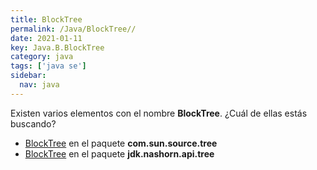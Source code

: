 ```yaml
---
title: BlockTree
permalink: /Java/BlockTree//
date: 2021-01-11
key: Java.B.BlockTree
category: java
tags: ['java se']
sidebar: 
  nav: java
---
```


Existen varios elementos con el nombre **BlockTree**. ¿Cuál de ellas estás buscando?
<ul>
<li><a href="/Java/BlockTree-com-sun-source-tree/">BlockTree</a> en el paquete <strong>com.sun.source.tree</strong></li>
<li><a href="/Java/BlockTree-jdk-nashorn-api-tree/">BlockTree</a> en el paquete <strong>jdk.nashorn.api.tree</strong></li>
<ul>
